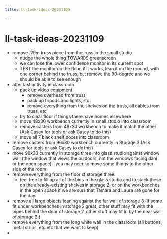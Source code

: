 ```yaml
---
title: ll-task-ideas-20231109

---
```


# ll-task-ideas-20231109

- remove .29m truss piece from the truss in the small studio
    - nudge the whole thing TOWARDS greenscreen
    - we can lose the lower confidence monitor in its current spot
    - TEST the monitor on the floor, if it works, lean it on the ground, with one corner behind the truss, but remove the 90-degree and we should be able to see enough
- after last activity in classroom
    - pack up video equipment 
        - remove overhead from truss
        - pack up tripods and lights, etc.
        - remove everything from the shelves on the truss, all cables from truss, etc
    - try to clear floor if things there have homes elsewhere
    - move 48x30 workbench currently in small studio into classroom
    - remove casters from 48x30 workbench to make it match the other (Ask Casey for tools or ask Casey to do this)
    - move all 7 black shelf boxes into classroom
- remove casters from 96x30 workbench currently in Storage 3 (Ask Casey for tools or ask Casey to do this)
- move 96x30 currently in storage three into glass studio against window wall (the window that views the outdoors, not the windows facing dani or the open space)--you may need to move some things to the other side of the room
- remove everything from the floor of storage three
    - feel free to fill up all of the bins in the glass studio and to stack these on the already-existing shelves in storage 2, or on the workbenches in the open space if we are sure that Tamara and Laura are gone for the day
- remove all large objects leaning against the far wall of storage 3 (if some fit under workbenches in storage 2 great, other stuff may fit with the pipes behind the door of storage 2, other stuff may fit in by the near wall of storage 2.)
- remove everything from the long white wall in the classroom (all buttons, metal strips, etc etc that we want to keep)
- 